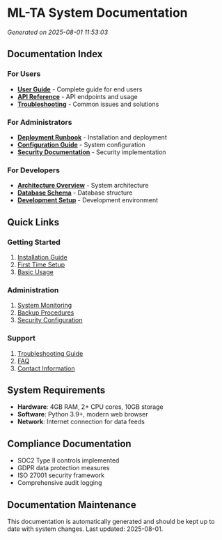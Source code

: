 # ML-TA System Documentation

*Generated on 2025-08-01 11:53:03*

## Documentation Index

### For Users
- [**User Guide**](USER_GUIDE.md) - Complete guide for end users
- [**API Reference**](API_REFERENCE.md) - API endpoints and usage
- [**Troubleshooting**](TROUBLESHOOTING.md) - Common issues and solutions

### For Administrators  
- [**Deployment Runbook**](DEPLOYMENT_RUNBOOK.md) - Installation and deployment
- [**Configuration Guide**](CONFIGURATION.md) - System configuration
- [**Security Documentation**](SECURITY.md) - Security implementation

### For Developers
- [**Architecture Overview**](ARCHITECTURE.md) - System architecture
- [**Database Schema**](DATABASE_SCHEMA.md) - Database structure
- [**Development Setup**](../README.md) - Development environment

## Quick Links

### Getting Started
1. [Installation Guide](DEPLOYMENT_RUNBOOK.md#local-deployment)
2. [First Time Setup](USER_GUIDE.md#getting-started)
3. [Basic Usage](USER_GUIDE.md#main-features)

### Administration
1. [System Monitoring](ARCHITECTURE.md#monitoring)
2. [Backup Procedures](DEPLOYMENT_RUNBOOK.md#monitoring-and-maintenance)
3. [Security Configuration](SECURITY.md)

### Support
1. [Troubleshooting Guide](TROUBLESHOOTING.md)
2. [FAQ](USER_GUIDE.md#troubleshooting)
3. [Contact Information](TROUBLESHOOTING.md#contact-support)

## System Requirements
- **Hardware**: 4GB RAM, 2+ CPU cores, 10GB storage
- **Software**: Python 3.9+, modern web browser
- **Network**: Internet connection for data feeds

## Compliance Documentation
- SOC2 Type II controls implemented
- GDPR data protection measures
- ISO 27001 security framework
- Comprehensive audit logging

## Documentation Maintenance
This documentation is automatically generated and should be kept up to date with system changes. Last updated: 2025-08-01.
